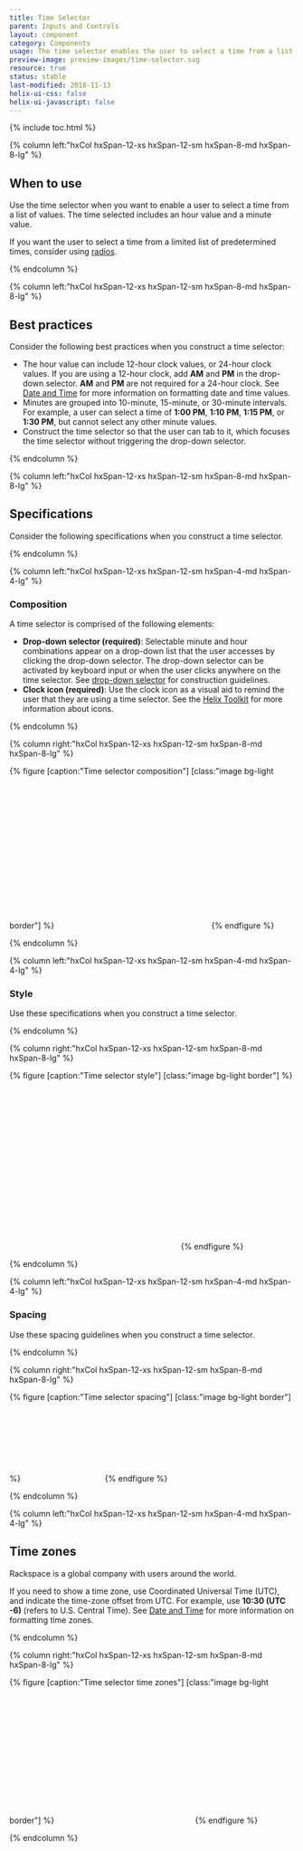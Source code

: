 ```yaml
---
title: Time Selector
parent: Inputs and Controls
layout: component
category: Components
usage: The time selector enables the user to select a time from a list of values. The time selector is often accompanied by a date selector that a user can use to select a date.
preview-image: preview-images/time-selector.svg
resource: true
status: stable
last-modified: 2018-11-13
helix-ui-css: false
helix-ui-javascript: false
---
```


{% include toc.html %}

<section class="static-section" markdown="1">

<div class="hxRow"  markdown="1">

{% column left:"hxCol hxSpan-12-xs hxSpan-12-sm hxSpan-8-md hxSpan-8-lg" %}

## When to use

Use the time selector when you want to enable a user to select a time from a list of values. The time selected includes an hour value and a minute value.

If you want the user to select a time from a limited list of predetermined times, consider using [radios]({{site.baseurl}}\components\radios.html).

{% endcolumn %}

</div>

</section>

<section class="static-section" markdown="1">

<div class="hxRow"  markdown="1">

{% column left:"hxCol hxSpan-12-xs hxSpan-12-sm hxSpan-8-md hxSpan-8-lg" %}

## Best practices

Consider the following best practices when you construct a time selector:

 - The hour value can include 12-hour clock values, or 24-hour clock values. If you are using a 12-hour clock, add **AM** and **PM** in the drop-down selector. **AM** and **PM** are not required for a 24-hour clock. See [Date and Time]({{site.baseurl}}/style/date-time.html) for more information on formatting date and time values.
 - Minutes are grouped into 10-minute, 15-minute, or 30-minute intervals. For example, a user can select a time of **1:00 PM**, **1:10 PM**, **1:15 PM**, or **1:30 PM**, but cannot select any other minute values.
- Construct the time selector so that the user can tab to it, which focuses the time selector without triggering the drop-down selector.

{% endcolumn %}

</div>

</section>

<section class="static-section" markdown="1">

<div class="hxRow"  markdown="1">

{% column left:"hxCol hxSpan-12-xs hxSpan-12-sm hxSpan-8-md hxSpan-8-lg" %}

## Specifications

Consider the following specifications when you construct a time selector.

{% endcolumn %}

</div>

</section>

<section class="static-section" markdown="1">

<div class="hxRow"  markdown="1">

{% column left:"hxCol hxSpan-12-xs hxSpan-12-sm hxSpan-4-md hxSpan-4-lg" %}

### Composition

A time selector is comprised of the following elements:

- **Drop-down selector (required)**: Selectable minute and hour combinations appear on a drop-down list that the user accesses by clicking the drop-down selector. The drop-down selector can be activated by keyboard input or when the user clicks anywhere on the time selector. See [drop-down selector]({{site.baseurl}}\components\drop-down-selector.html) for construction guidelines.
- **Clock icon (required)**: Use the clock icon as a visual aid to remind the user that they are using a time selector. See the [Helix Toolkit](https://rackerlabs.github.io/helix-ui/components/icons/) for more information about icons.

{% endcolumn %}

{% column right:"hxCol hxSpan-12-xs hxSpan-12-sm hxSpan-8-md hxSpan-8-lg" %}

{% figure [caption:"Time selector composition"] [class:"image bg-light border"] %}
<embed src="{{site.url}}/assets/images/components/inputs-and-controls/time-selector/timeselect-composition.png" width="270"/>
{% endfigure %}

{% endcolumn %}

</div>

</section>

<section class="static-section" markdown="1">

<div class="hxRow"  markdown="1">

{% column left:"hxCol hxSpan-12-xs hxSpan-12-sm hxSpan-4-md hxSpan-4-lg" %}

### Style

Use these specifications when you construct a time selector.

{% endcolumn %}

{% column right:"hxCol hxSpan-12-xs hxSpan-12-sm hxSpan-8-md hxSpan-8-lg" %}

{% figure [caption:"Time selector style"] [class:"image bg-light border"] %}
<embed src="{{site.url}}/assets/images/components/inputs-and-controls/time-selector/timeselect-style.png" width="299"/>
{% endfigure %}

{% endcolumn %}

</div>

</section>

<section class="static-section" markdown="1">

<div class="hxRow"  markdown="1">

{% column left:"hxCol hxSpan-12-xs hxSpan-12-sm hxSpan-4-md hxSpan-4-lg" %}

### Spacing

Use these spacing guidelines when you construct a time selector.

{% endcolumn %}

{% column right:"hxCol hxSpan-12-xs hxSpan-12-sm hxSpan-8-md hxSpan-8-lg" %}

{% figure [caption:"Time selector spacing"] [class:"image bg-light border"] %}
<embed src="{{site.url}}/assets/images/components/inputs-and-controls/time-selector/timeselect-spacing.png" width="141"/>
{% endfigure %}

{% endcolumn %}

</div>

</section>

<section class="static-section" markdown="1">

<div class="hxRow"  markdown="1">

{% column left:"hxCol hxSpan-12-xs hxSpan-12-sm hxSpan-4-md hxSpan-4-lg" %}

## Time zones

Rackspace is a global company with users around the world.

If you need to show a time zone, use Coordinated Universal Time (UTC), and indicate the time-zone offset from UTC. For example, use **10:30 (UTC -6)** (refers to U.S. Central Time). See [Date and Time]({{site.baseurl}}/style/date-time.html) for more information on formatting time zones.

{% endcolumn %}

{% column right:"hxCol hxSpan-12-xs hxSpan-12-sm hxSpan-8-md hxSpan-8-lg" %}

{% figure [caption:"Time selector time zones"] [class:"image bg-light border"] %}
<embed src="{{site.url}}/assets/images/components/inputs-and-controls/time-selector/timeselect-variations-timezone.png" width="241"/>
{% endfigure %}

{% endcolumn %}

</div>

</section>
